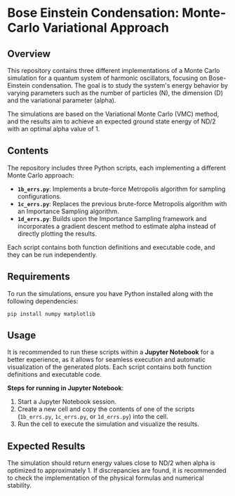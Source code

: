 # Bose Einstein Condensation: Monte-Carlo Variational Approach

## Overview

This repository contains three different implementations of a Monte Carlo simulation for a quantum system of harmonic oscillators, focusing on Bose-Einstein condensation. The goal is to study the system's energy behavior by varying parameters such as the number of particles (N), the dimension (D) and the variational parameter (alpha).

The simulations are based on the Variational Monte Carlo (VMC) method, and the results aim to achieve an expected ground state energy of ND/2 with an optimal alpha value of 1.

## Contents

The repository includes three Python scripts, each implementing a different Monte Carlo approach:

- **`1b_errs.py`**: Implements a brute-force Metropolis algorithm for sampling configurations.
- **`1c_errs.py`**: Replaces the previous brute-force Metropolis algorithm with an Importance Sampling algorithm.
- **`1d_errs.py`**: Builds upon the Importance Sampling framework and incorporates a gradient descent method to estimate alpha instead of directly plotting the results.

Each script contains both function definitions and executable code, and they can be run independently.

## Requirements

To run the simulations, ensure you have Python installed along with the following dependencies:

`pip install numpy matplotlib`

## Usage
It is recommended to run these scripts within a **Jupyter Notebook** for a better experience, as it allows for seamless execution and automatic visualization of the generated plots. Each script contains both function definitions and executable code.

**Steps for running in Jupyter Notebook**:

1. Start a Jupyter Notebook session.
2. Create a new cell and copy the contents of one of the scripts (`1b_errs.py`, `1c_errs.py`, or `1d_errs.py`) into the cell.
3. Run the cell to execute the simulation and visualize the results.

## Expected Results

The simulation should return energy values close to ND/2 when alpha is optimized to approximately 1. If discrepancies are found, it is recommended to check the
implementation of the physical formulas and numerical stability.
